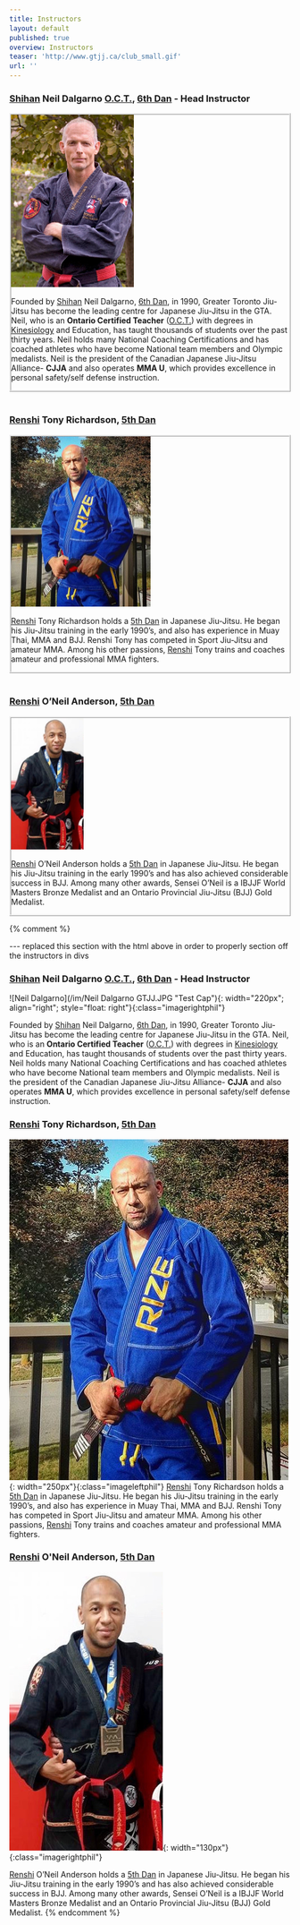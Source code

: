 ```yaml
---
title: Instructors
layout: default
published: true
overview: Instructors
teaser: 'http://www.gtjj.ca/club_small.gif'
url: ''
---
```


<div>
<div>
      <h3 id="shihan-neil-dalgarno-oct-6th-dan---head-instructor"><a href="https://en.wikipedia.org/wiki/Shihan">Shihan</a> Neil Dalgarno <a href="https://en.wikipedia.org/wiki/Ontario_Certified_Teacher">O.C.T.</a>, <a href="https://en.wikipedia.org/wiki/Dan_(rank)">6th Dan</a> - Head Instructor</h3>
</div>
<div id="neil" style="border-style: ridge;" class="imageleftphil">
<img src="/im/Neil Dalgarno GTJJ.JPG" alt="Neil Dalgarno" title="Test Cap" width="220px&quot;; align=&quot;right&quot;; style=&quot;float: right" class="imageleftphil" />


Founded by <a href="https://en.wikipedia.org/wiki/Shihan">Shihan</a> Neil Dalgarno, <a href="https://en.wikipedia.org/wiki/Dan_(rank)">6th Dan</a>, in 1990, Greater Toronto Jiu-Jitsu has become the leading centre for Japanese Jiu-Jitsu in the GTA. Neil, who is an <strong>Ontario Certified Teacher</strong> (<a href="https://en.wikipedia.org/wiki/Ontario_Certified_Teacher">O.C.T.</a>) with degrees in <a href="https://en.wikipedia.org/wiki/Kinesiology">Kinesiology</a> and Education, has taught thousands of students over the past thirty years. Neil holds many National Coaching Certifications and has coached athletes who have become National team members and Olympic medalists. Neil is the president of the Canadian Japanese Jiu-Jitsu Alliance- <strong>CJJA</strong> and also operates <strong>MMA U</strong>, which provides excellence in personal safety/self defense instruction.
</div>

<br>

<div>
<h3 id="renshi-tony-richardson-5th-dan"><a href="https://en.wikipedia.org/wiki/Japanese_honorifics#Martial_arts_titles">Renshi</a> Tony Richardson, <a href="https://en.wikipedia.org/wiki/Dan_(rank)">5th Dan</a></h3>
</div>

<div id="tony" style="border-style: ridge;" class="imageleftphil">
<img src="/images/RenshiTony.jpg" alt="Tony Richardson image" width="250px" class="imageleftphil" />

<a href="https://en.wikipedia.org/wiki/Japanese_honorifics#Martial_arts_titles">Renshi</a> Tony Richardson holds a <a href="https://en.wikipedia.org/wiki/Dan_(rank)">5th Dan</a> in Japanese Jiu-Jitsu. He began his Jiu-Jitsu training in the early 1990’s, and also has experience in Muay Thai, MMA and BJJ. Renshi Tony has competed in Sport Jiu-Jitsu and amateur MMA. Among his other passions, <a href="https://en.wikipedia.org/wiki/Renshi">Renshi</a> Tony trains and coaches amateur and professional MMA fighters.
</div>

<br>
<div>
<h3 id="renshi-oneil-anderson-5th-dan"><a href="https://en.wikipedia.org/wiki/Japanese_honorifics#Martial_arts_titles">Renshi</a> O’Neil Anderson, <a href="https://en.wikipedia.org/wiki/Dan_(rank)">5th Dan</a></h3>
</div>
<div id="oneil" style="border-style: ridge;" class="imageleftphil">
<img src="/images/RenshiOneil.jpg" alt="O'Neil Anderson image" width="130px" class="imageleftphil" />

<a href="https://en.wikipedia.org/wiki/Japanese_honorifics#Martial_arts_titles">Renshi</a> O’Neil Anderson holds a <a href="https://en.wikipedia.org/wiki/Dan_(rank)">5th Dan</a> in Japanese Jiu-Jitsu. He began his Jiu-Jitsu training in the early 1990’s and has also achieved considerable success in BJJ. Among many other awards, Sensei O’Neil is a IBJJF World Masters Bronze Medalist and an Ontario Provincial Jiu-Jitsu (BJJ) Gold Medalist.
</div>


</div>




{% comment %}

--- replaced this section with the html above in order to properly section off the instructors in divs

### [Shihan](https://en.wikipedia.org/wiki/Shihan) Neil Dalgarno [O.C.T.](https://en.wikipedia.org/wiki/Ontario_Certified_Teacher), [6th Dan](https://en.wikipedia.org/wiki/Dan_(rank)) - Head Instructor

![Neil Dalgarno](/im/Neil Dalgarno GTJJ.JPG "Test Cap"){: width="220px"; align="right"; style="float: right"}{:class="imagerightphil"}

Founded by [Shihan](https://en.wikipedia.org/wiki/Shihan) Neil Dalgarno, [6th Dan](https://en.wikipedia.org/wiki/Dan_(rank)), in 1990, Greater Toronto Jiu-Jitsu has become the leading centre for Japanese Jiu-Jitsu in the GTA. Neil, who is an **Ontario Certified Teacher** ([O.C.T.](https://en.wikipedia.org/wiki/Ontario_Certified_Teacher)) with degrees in [Kinesiology](https://en.wikipedia.org/wiki/Kinesiology) and Education, has taught thousands of students over the past thirty years. Neil holds many National Coaching Certifications and has coached athletes who have become National team members and Olympic medalists. Neil is the president of the Canadian Japanese Jiu-Jitsu Alliance- **CJJA** and also operates **MMA U**, which provides excellence in personal safety/self defense instruction.


### [Renshi](https://en.wikipedia.org/wiki/Japanese_honorifics#Martial_arts_titles) Tony Richardson, [5th Dan](https://en.wikipedia.org/wiki/Dan_(rank))

![Tony Richardson image](/images/RenshiTony.jpg){: width="250px"}{:class="imageleftphil"}
 [Renshi](https://en.wikipedia.org/wiki/Japanese_honorifics#Martial_arts_titles) Tony Richardson holds a [5th Dan](https://en.wikipedia.org/wiki/Dan_(rank)) in Japanese Jiu-Jitsu. He began his Jiu-Jitsu training in the early 1990’s, and also has experience in Muay Thai, MMA and BJJ. Renshi Tony has competed in Sport Jiu-Jitsu and amateur MMA. Among his other passions, [Renshi](https://en.wikipedia.org/wiki/Renshi) Tony trains and coaches amateur and professional MMA fighters.

### [Renshi](https://en.wikipedia.org/wiki/Japanese_honorifics#Martial_arts_titles) O'Neil Anderson, [5th Dan](https://en.wikipedia.org/wiki/Dan_(rank))

![O'Neil Anderson image](/images/RenshiOneil.jpg){: width="130px"}{:class="imagerightphil"}

[Renshi](https://en.wikipedia.org/wiki/Japanese_honorifics#Martial_arts_titles) O’Neil Anderson holds a [5th Dan](https://en.wikipedia.org/wiki/Dan_(rank)) in Japanese Jiu-Jitsu. He began his Jiu-Jitsu training in the early 1990’s and has also achieved considerable success in BJJ. Among many other awards, Sensei O’Neil is a IBJJF World Masters Bronze Medalist and an Ontario Provincial Jiu-Jitsu (BJJ) Gold Medalist.
{% endcomment %}

